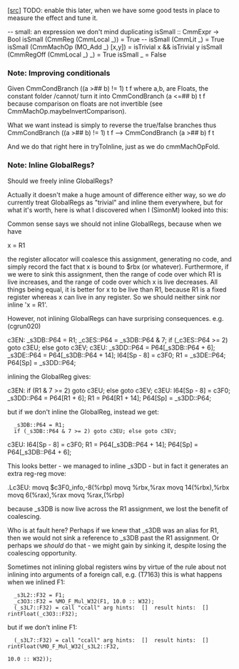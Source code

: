 [[src]](https://github.com/ghc/ghc/tree/master/compiler/cmm/CmmSink.hs)
 TODO: enable this later, when we have some good tests in place to
   measure the effect and tune it.

-- small: an expression we don't mind duplicating
isSmall :: CmmExpr -> Bool
isSmall (CmmReg (CmmLocal _)) = True  --
isSmall (CmmLit _) = True
isSmall (CmmMachOp (MO_Add _) [x,y]) = isTrivial x && isTrivial y
isSmall (CmmRegOff (CmmLocal _) _) = True
isSmall _ = False


### Note: Improving conditionals

Given
  CmmCondBranch ((a >## b) != 1) t f
where a,b, are Floats, the constant folder /cannot/ turn it into
  CmmCondBranch (a <=## b) t f
because comparison on floats are not invertible
(see CmmMachOp.maybeInvertComparison).

What we want instead is simply to reverse the true/false branches thus
  CmmCondBranch ((a >## b) != 1) t f
-->
  CmmCondBranch (a >## b) f t

And we do that right here in tryToInline, just as we do cmmMachOpFold.


### Note: Inline GlobalRegs?

Should we freely inline GlobalRegs?

Actually it doesn't make a huge amount of difference either way, so we
*do* currently treat GlobalRegs as "trivial" and inline them
everywhere, but for what it's worth, here is what I discovered when I
(SimonM) looked into this:

Common sense says we should not inline GlobalRegs, because when we
have

  x = R1

the register allocator will coalesce this assignment, generating no
code, and simply record the fact that x is bound to $rbx (or
whatever).  Furthermore, if we were to sink this assignment, then the
range of code over which R1 is live increases, and the range of code
over which x is live decreases.  All things being equal, it is better
for x to be live than R1, because R1 is a fixed register whereas x can
live in any register.  So we should neither sink nor inline 'x = R1'.

However, not inlining GlobalRegs can have surprising
consequences. e.g. (cgrun020)

  c3EN:
      _s3DB::P64 = R1;
      _c3ES::P64 = _s3DB::P64 & 7;
      if (_c3ES::P64 >= 2) goto c3EU; else goto c3EV;
  c3EU:
      _s3DD::P64 = P64[_s3DB::P64 + 6];
      _s3DE::P64 = P64[_s3DB::P64 + 14];
      I64[Sp - 8] = c3F0;
      R1 = _s3DE::P64;
      P64[Sp] = _s3DD::P64;

inlining the GlobalReg gives:

  c3EN:
      if (R1 & 7 >= 2) goto c3EU; else goto c3EV;
  c3EU:
      I64[Sp - 8] = c3F0;
      _s3DD::P64 = P64[R1 + 6];
      R1 = P64[R1 + 14];
      P64[Sp] = _s3DD::P64;

but if we don't inline the GlobalReg, instead we get:

      _s3DB::P64 = R1;
      if (_s3DB::P64 & 7 >= 2) goto c3EU; else goto c3EV;
  c3EU:
      I64[Sp - 8] = c3F0;
      R1 = P64[_s3DB::P64 + 14];
      P64[Sp] = P64[_s3DB::P64 + 6];

This looks better - we managed to inline _s3DD - but in fact it
generates an extra reg-reg move:

.Lc3EU:
        movq $c3F0_info,-8(%rbp)
        movq %rbx,%rax
        movq 14(%rbx),%rbx
        movq 6(%rax),%rax
        movq %rax,(%rbp)

because _s3DB is now live across the R1 assignment, we lost the
benefit of coalescing.

Who is at fault here?  Perhaps if we knew that _s3DB was an alias for
R1, then we would not sink a reference to _s3DB past the R1
assignment.  Or perhaps we *should* do that - we might gain by sinking
it, despite losing the coalescing opportunity.

Sometimes not inlining global registers wins by virtue of the rule
about not inlining into arguments of a foreign call, e.g. (T7163) this
is what happens when we inlined F1:

      _s3L2::F32 = F1;
      _c3O3::F32 = %MO_F_Mul_W32(F1, 10.0 :: W32);
      (_s3L7::F32) = call "ccall" arg hints:  []  result hints:  [] rintFloat(_c3O3::F32);

but if we don't inline F1:

      (_s3L7::F32) = call "ccall" arg hints:  []  result hints:  [] rintFloat(%MO_F_Mul_W32(_s3L2::F32,
                                                                                            10.0 :: W32));
